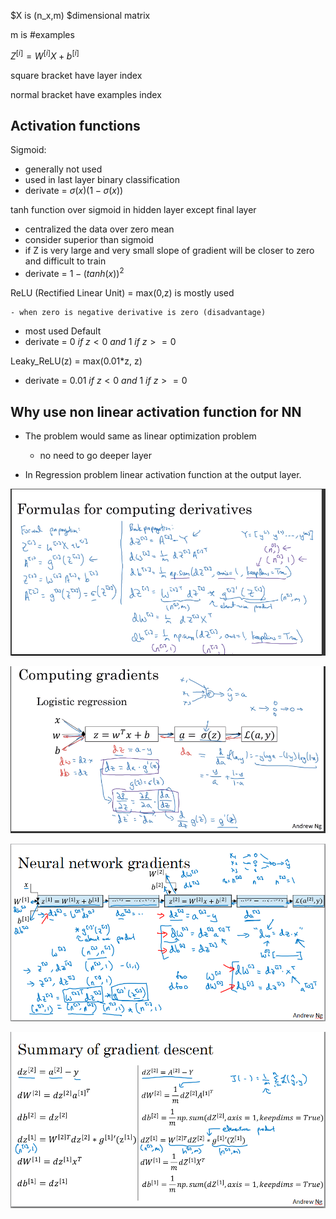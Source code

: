 $X is (n_x,m) $dimensional matrix

m is #examples

$Z^{[i]} = W^{[i]} X+b^{[i]}$

square bracket have layer index

normal bracket have examples index

## Activation functions

Sigmoid:

- generally not used 
- used in last layer binary classification
- derivate = $\sigma(x)(1-\sigma(x))$

tanh function over sigmoid in hidden layer except final layer

- centralized the data over zero mean
- consider superior than sigmoid
- if Z is very large and very small  slope of gradient will be closer to zero and difficult to train
- derivate = $1-(tanh(x))^2$

ReLU (Rectified Linear Unit) = max(0,z) is mostly used

	- when zero is negative derivative is zero (disadvantage)

- most used Default
- derivate  = ${0\  if\ z < 0\ and\ 1\ if \ z >= 0}$

Leaky_ReLU(z) = max(0.01*z, z)

- derivate  = ${0.01\ if\ z < 0\ and\ 1\ if \ z >= 0}$





## Why use non linear activation function for NN

- The problem would same as linear optimization problem 

  - no need to go deeper layer

- In Regression problem linear activation function at the output layer.

  

![](3.PNG)

![](4.PNG)



![](5.PNG)



![](6.PNG)

